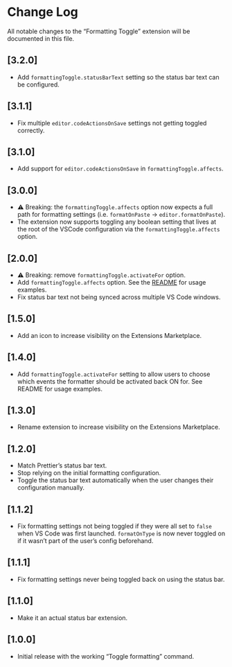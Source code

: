 # Change Log

All notable changes to the “Formatting Toggle” extension will be documented in this file.

## [3.2.0]

- Add `formattingToggle.statusBarText` setting so the status bar text can be configured.

## [3.1.1]

- Fix multiple `editor.codeActionsOnSave` settings not getting toggled correctly.

## [3.1.0]

- Add support for `editor.codeActionsOnSave` in `formattingToggle.affects`.

## [3.0.0]

- ⚠️ Breaking: the `formattingToggle.affects` option now expects a full path for formatting settings (i.e. `formatOnPaste` → `editor.formatOnPaste`).
- The extension now supports toggling any boolean setting that lives at the root of the VSCode configuration via the `formattingToggle.affects` option.

## [2.0.0]

- ⚠️ Breaking: remove `formattingToggle.activateFor` option.
- Add `formattingToggle.affects` option. See the [README](./README.md) for usage examples.
- Fix status bar text not being synced across multiple VS Code windows.

## [1.5.0]

- Add an icon to increase visibility on the Extensions Marketplace.

## [1.4.0]

- Add `formattingToggle.activateFor` setting to allow users to choose which events the formatter should be activated back ON for. See README for usage examples.

## [1.3.0]

- Rename extension to increase visibility on the Extensions Marketplace.

## [1.2.0]

- Match Prettier’s status bar text.
- Stop relying on the initial formatting configuration.
- Toggle the status bar text automatically when the user changes their configuration manually.

## [1.1.2]

- Fix formatting settings not being toggled if they were all set to `false` when VS Code was first launched. `formatOnType` is now never toggled on if it wasn’t part of the user’s config beforehand.

## [1.1.1]

- Fix formatting settings never being toggled back on using the status bar.

## [1.1.0]

- Make it an actual status bar extension.

## [1.0.0]

- Initial release with the working “Toggle formatting” command.
